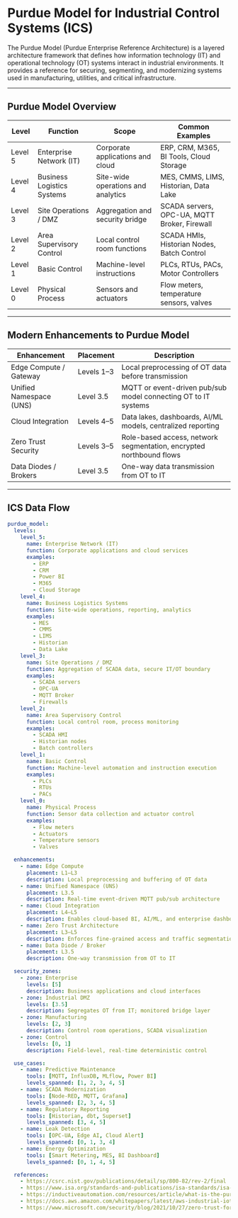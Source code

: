 # Purdue Model for Industrial Control Systems (ICS)

The Purdue Model (Purdue Enterprise Reference Architecture) is a layered architecture framework that defines how information technology (IT) and operational technology (OT) systems interact in industrial environments. It provides a reference for securing, segmenting, and modernizing systems used in manufacturing, utilities, and critical infrastructure.

---

## Purdue Model Overview

| Level   | Function                    | Scope                            | Common Examples                               |
|---------|-----------------------------|----------------------------------|------------------------------------------------|
| Level 5 | Enterprise Network (IT)     | Corporate applications and cloud | ERP, CRM, M365, BI Tools, Cloud Storage       |
| Level 4 | Business Logistics Systems  | Site-wide operations and analytics| MES, CMMS, LIMS, Historian, Data Lake         |
| Level 3 | Site Operations / DMZ       | Aggregation and security bridge  | SCADA servers, OPC-UA, MQTT Broker, Firewall  |
| Level 2 | Area Supervisory Control    | Local control room functions     | SCADA HMIs, Historian Nodes, Batch Control    |
| Level 1 | Basic Control               | Machine-level instructions       | PLCs, RTUs, PACs, Motor Controllers           |
| Level 0 | Physical Process            | Sensors and actuators            | Flow meters, temperature sensors, valves      |

---

## Modern Enhancements to Purdue Model

| Enhancement              | Placement     | Description                                                        |
|--------------------------|---------------|--------------------------------------------------------------------|
| Edge Compute / Gateway   | Levels 1–3     | Local preprocessing of OT data before transmission                 |
| Unified Namespace (UNS)  | Level 3.5      | MQTT or event-driven pub/sub model connecting OT to IT systems     |
| Cloud Integration        | Levels 4–5     | Data lakes, dashboards, AI/ML models, centralized reporting         |
| Zero Trust Security      | Levels 3–5     | Role-based access, network segmentation, encrypted northbound flows|
| Data Diodes / Brokers    | Level 3.5      | One-way data transmission from OT to IT                            |

---

## ICS Data Flow

```yaml
purdue_model:
  levels:
    level_5:
      name: Enterprise Network (IT)
      function: Corporate applications and cloud services
      examples:
        - ERP
        - CRM
        - Power BI
        - M365
        - Cloud Storage
    level_4:
      name: Business Logistics Systems
      function: Site-wide operations, reporting, analytics
      examples:
        - MES
        - CMMS
        - LIMS
        - Historian
        - Data Lake
    level_3:
      name: Site Operations / DMZ
      function: Aggregation of SCADA data, secure IT/OT boundary
      examples:
        - SCADA servers
        - OPC-UA
        - MQTT Broker
        - Firewalls
    level_2:
      name: Area Supervisory Control
      function: Local control room, process monitoring
      examples:
        - SCADA HMI
        - Historian nodes
        - Batch controllers
    level_1:
      name: Basic Control
      function: Machine-level automation and instruction execution
      examples:
        - PLCs
        - RTUs
        - PACs
    level_0:
      name: Physical Process
      function: Sensor data collection and actuator control
      examples:
        - Flow meters
        - Actuators
        - Temperature sensors
        - Valves

  enhancements:
    - name: Edge Compute
      placement: L1–L3
      description: Local preprocessing and buffering of OT data
    - name: Unified Namespace (UNS)
      placement: L3.5
      description: Real-time event-driven MQTT pub/sub architecture
    - name: Cloud Integration
      placement: L4–L5
      description: Enables cloud-based BI, AI/ML, and enterprise dashboards
    - name: Zero Trust Architecture
      placement: L3–L5
      description: Enforces fine-grained access and traffic segmentation
    - name: Data Diode / Broker
      placement: L3.5
      description: One-way transmission from OT to IT

  security_zones:
    - zone: Enterprise
      levels: [5]
      description: Business applications and cloud interfaces
    - zone: Industrial DMZ
      levels: [3.5]
      description: Segregates OT from IT; monitored bridge layer
    - zone: Manufacturing
      levels: [2, 3]
      description: Control room operations, SCADA visualization
    - zone: Control
      levels: [0, 1]
      description: Field-level, real-time deterministic control

  use_cases:
    - name: Predictive Maintenance
      tools: [MQTT, InfluxDB, MLflow, Power BI]
      levels_spanned: [1, 2, 3, 4, 5]
    - name: SCADA Modernization
      tools: [Node-RED, MQTT, Grafana]
      levels_spanned: [2, 3, 4, 5]
    - name: Regulatory Reporting
      tools: [Historian, dbt, Superset]
      levels_spanned: [3, 4, 5]
    - name: Leak Detection
      tools: [OPC-UA, Edge AI, Cloud Alert]
      levels_spanned: [0, 1, 3, 4]
    - name: Energy Optimization
      tools: [Smart Metering, MES, BI Dashboard]
      levels_spanned: [0, 1, 4, 5]

  references:
    - https://csrc.nist.gov/publications/detail/sp/800-82/rev-2/final
    - https://www.isa.org/standards-and-publications/isa-standards/isa-62443-series-of-standards
    - https://inductiveautomation.com/resources/article/what-is-the-purdue-model
    - https://docs.aws.amazon.com/whitepapers/latest/aws-industrial-iot/aws-industrial-iot.html
    - https://www.microsoft.com/security/blog/2021/10/27/zero-trust-for-ot/
